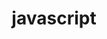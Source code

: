 ---
title: "javascript"
head: "Under The Hood - JavaScript"
map: ""
comingSoonFlag: "true" # true or false
blog: ""

# status of content creation
status: ""
---